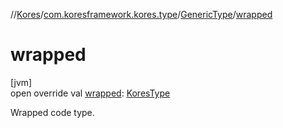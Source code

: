 //[Kores](../../../index.md)/[com.koresframework.kores.type](../index.md)/[GenericType](index.md)/[wrapped](wrapped.md)

# wrapped

[jvm]\
open override val [wrapped](wrapped.md): [KoresType](../-kores-type/index.md)

Wrapped code type.
